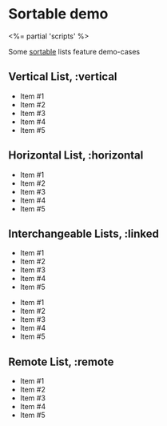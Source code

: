 # Sortable demo
<%= partial 'scripts' %>

Some [sortable](/ui/sortable) lists feature demo-cases

## Vertical List, :vertical

<p>
  <ul class="sortable" data-sortable="">
    <li>Item #1</li>
    <li>Item #2</li>
    <li>Item #3</li>
    <li>Item #4</li>
    <li>Item #5</li>
  </ul>
</p>

## Horizontal List, :horizontal

<p>
  <ul class="sortable horizontal" data-sortable="">
    <li>Item #1</li>
    <li>Item #2</li>
    <li>Item #3</li>
    <li>Item #4</li>
    <li>Item #5</li>
  </ul>
</p>

## Interchangeable Lists, :linked

<p>
  <ul class="sortable" id="list-1" data-sortable="{accept: 'list-2'}">
    <li>Item #1</li>
    <li>Item #2</li>
    <li>Item #3</li>
    <li>Item #4</li>
    <li>Item #5</li>
  </ul>

  <ul class="sortable" id="list-2" data-sortable="{accept: 'list-1'}">
    <li>Item #1</li>
    <li>Item #2</li>
    <li>Item #3</li>
    <li>Item #4</li>
    <li>Item #5</li>
  </ul>
</p>


## Remote List, :remote

<p>
  <ul class="sortable" data-sortable="{url: '%{id}/move.html', Xhr: {evalScripts: true}}">
    <li id="item_1">Item #1</li>
    <li id="item_2">Item #2</li>
    <li id="item_3">Item #3</li>
    <li id="item_4">Item #4</li>
    <li id="item_5">Item #5</li>
  </ul>
</p>
<p>
  <div id="moving-status"></div>
</p>
